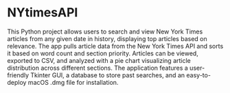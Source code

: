 # NYtimesAPI
This Python project allows users to search and view New York Times articles from any given date in history, displaying top articles based on relevance. The app pulls article data from the New York Times API and sorts it based on word count and section priority. Articles can be viewed, exported to CSV, and analyzed with a pie chart visualizing article distribution across different sections. The application features a user-friendly Tkinter GUI, a database to store past searches, and an easy-to-deploy macOS .dmg file for installation.
